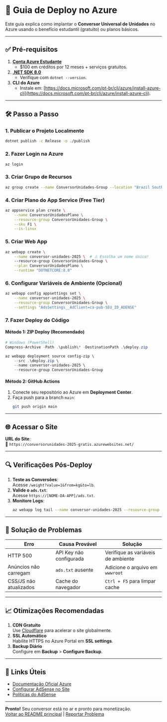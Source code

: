 # 🚀 Guia de Deploy no Azure

Este guia explica como implantar o **Conversor Universal de Unidades** no Azure usando o benefício estudantil (gratuito) ou planos básicos. 

---

## ✅ Pré-requisitos
1. **[Conta Azure Estudante](https://azure.microsoft.com/pt-bc/free/students/)**  
   - $100 em créditos por 12 meses + serviços gratuitos.
2. **[.NET SDK 8.0](https://dotnet.microsoft.com/download)**  
   - Verifique com `dotnet --version`.
3. **CLI do Azure**  
   - Instale em: [https://docs.microsoft.com/pt-br/cli/azure/install-azure-cli](https://docs.microsoft.com/pt-br/cli/azure/install-azure-cli).

---

## 🛠️ Passo a Passo

### 1. **Publicar o Projeto Localmente**
```bash
dotnet publish -c Release -o ./publish
```

### 2. **Fazer Login na Azure**
```bash
az login
```

### 3. **Criar Grupo de Recursos**
```bash
az group create --name ConversorUnidades-Group --location "Brazil South"
```

### 4. **Criar Plano do App Service (Free Tier)**
```bash
az appservice plan create \
    --name ConversorUnidadesPlano \
    --resource-group ConversorUnidades-Group \
    --sku F1 \
    --is-linux
```

### 5. **Criar Web App**
```bash
az webapp create \
    --name conversor-unidades-2025 \  # ⚠️ Escolha um nome único!
    --resource-group ConversorUnidades-Group \
    --plan ConversorUnidadesPlano \
    --runtime "DOTNETCORE:8.0"
```

### 6. **Configurar Variáveis de Ambiente (Opcional)**
```bash
az webapp config appsettings set \
    --name conversor-unidades-2025 \
    --resource-group ConversorUnidades-Group \
    --settings "AdsSettings__AdClient=ca-pub-SEU_ID_ADENSE"
```

### 7. **Fazer Deploy do Código**
#### Método 1: ZIP Deploy (Recomendado)
```powershell
# Windows (PowerShell)
Compress-Archive -Path .\publish\* -DestinationPath .\deploy.zip

az webapp deployment source config-zip \
    --src .\deploy.zip \
    --name conversor-unidades-2025 \
    --resource-group ConversorUnidades-Group
```

#### Método 2: GitHub Actions
1. Conecte seu repositório ao Azure em **Deployment Center**.
2. Faça push para a branch `main`:
   ```bash
   git push origin main
   ```

---

## 🌐 Acessar o Site
**URL do Site**:  
🔗 `https://conversorunidades-2025-gratis.azurewebsites.net/`

---

## 🔍 Verificações Pós-Deploy
1. **Teste as Conversões**:  
   Acesse `/weight?value=1&from=kg&to=lb`.
2. **Valide o `ads.txt`**:  
   Acesse `https://[NOME-DA-APP]/ads.txt`.
3. **Monitore Logs**:  
   ```bash
   az webapp log tail --name conversor-unidades-2025 --resource-group ConversorUnidades-Group
   ```

---

## 🚨 Solução de Problemas
| Erro                | Causa Provável               | Solução                          |
|---------------------|------------------------------|----------------------------------|
| HTTP 500            | API Key não configurada      | Verifique as variáveis de ambiente |
| Anúncios não carregam | `ads.txt` ausente           | Adicione o arquivo em `wwwroot` |
| CSS/JS não atualizados | Cache do navegador         | `Ctrl + F5` para limpar cache   |

---

## 📈 Otimizações Recomendadas
1. **CDN Gratuito**  
   Use [Cloudflare](https://www.cloudflare.com/) para acelerar o site globalmente.
2. **SSL Automático**  
   Habilite HTTPS no Azure Portal em **SSL settings**.
3. **Backup Diário**  
   Configure em **Backup** > **Configure Backup**.

---

## 🔗 Links Úteis
- [Documentação Oficial Azure](https://learn.microsoft.com/pt-br/azure/app-service/)
- [Configurar AdSense no Site](https://github.com/YanSales/ConversorUnidades/blob/main/README.md#-configura%C3%A7%C3%A3o)
- [Políticas do AdSense](https://support.google.com/adsense/answer/48182)

---

**Pronto!** Seu conversor está no ar e pronto para monetização.  
[Voltar ao README principal](README.md) | [Reportar Problema](https://github.com/YanSales/ConversorUnidades/issues)
